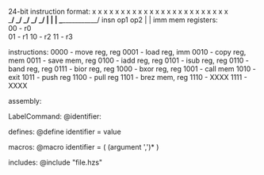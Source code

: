 24-bit instruction format:
x x x x  x x x x  x x x x x x x x  x x x x x x x x   
\_____/  \_/ \_/  \_____________/  \_____________/
   |      |   |          \________________/
  insn   op1 op2         |       |
                        imm     mem
registers:                           
00 - r0                        
01 - r1
10 - r2
11 - r3

instructions:
0000 - move reg, reg
0001 - load reg, imm
0010 - copy reg, mem
0011 - save mem, reg 
0100 - iadd reg, reg
0101 - isub reg, reg
0110 - band reg, reg
0111 - bior reg, reg
1000 - bxor reg, reg
1001 - call mem
1010 - exit
1011 - push reg
1100 - pull reg
1101 - brez mem, reg
1110 - XXXX
1111 - XXXX


assembly:

LabelCommand:
@identifier:

defines:
@define identifier = value

macros:
@macro identifier = ( (argument ',')* )

includes:
@include "file.hzs"
